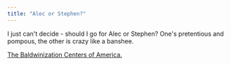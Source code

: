 ```yaml
---
title: "Alec or Stephen?"
---
```

<p>I just can't decide - should I go for Alec or Stephen?  One's pretentious and pompous, the other is crazy like a banshee.</p>
<p><a href="https://www.baldwinization.com/index.html">The Baldwinization Centers of America.</a></p>
